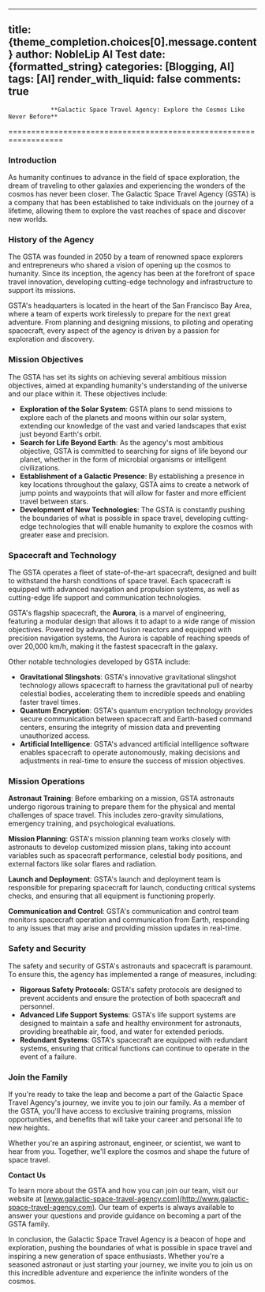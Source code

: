 
---
title: {theme_completion.choices[0].message.content}
author: NobleLip AI Test
date: {formatted_string}
categories: [Blogging, AI]
tags: [AI]
render_with_liquid: false
comments: true
---
			
				**Galactic Space Travel Agency: Explore the Cosmos Like Never Before**
==================================================================

### Introduction

As humanity continues to advance in the field of space exploration, the dream of traveling to other galaxies and experiencing the wonders of the cosmos has never been closer. The Galactic Space Travel Agency (GSTA) is a company that has been established to take individuals on the journey of a lifetime, allowing them to explore the vast reaches of space and discover new worlds.

### History of the Agency

The GSTA was founded in 2050 by a team of renowned space explorers and entrepreneurs who shared a vision of opening up the cosmos to humanity. Since its inception, the agency has been at the forefront of space travel innovation, developing cutting-edge technology and infrastructure to support its missions.

GSTA's headquarters is located in the heart of the San Francisco Bay Area, where a team of experts work tirelessly to prepare for the next great adventure. From planning and designing missions, to piloting and operating spacecraft, every aspect of the agency is driven by a passion for exploration and discovery.

### Mission Objectives

The GSTA has set its sights on achieving several ambitious mission objectives, aimed at expanding humanity's understanding of the universe and our place within it. These objectives include:

* **Exploration of the Solar System**: GSTA plans to send missions to explore each of the planets and moons within our solar system, extending our knowledge of the vast and varied landscapes that exist just beyond Earth's orbit.
* **Search for Life Beyond Earth**: As the agency's most ambitious objective, GSTA is committed to searching for signs of life beyond our planet, whether in the form of microbial organisms or intelligent civilizations.
* **Establishment of a Galactic Presence**: By establishing a presence in key locations throughout the galaxy, GSTA aims to create a network of jump points and waypoints that will allow for faster and more efficient travel between stars.
* **Development of New Technologies**: The GSTA is constantly pushing the boundaries of what is possible in space travel, developing cutting-edge technologies that will enable humanity to explore the cosmos with greater ease and precision.

### Spacecraft and Technology

The GSTA operates a fleet of state-of-the-art spacecraft, designed and built to withstand the harsh conditions of space travel. Each spacecraft is equipped with advanced navigation and propulsion systems, as well as cutting-edge life support and communication technologies.

GSTA's flagship spacecraft, the **Aurora**, is a marvel of engineering, featuring a modular design that allows it to adapt to a wide range of mission objectives. Powered by advanced fusion reactors and equipped with precision navigation systems, the Aurora is capable of reaching speeds of over 20,000 km/h, making it the fastest spacecraft in the galaxy.

Other notable technologies developed by GSTA include:

* **Gravitational Slingshots**: GSTA's innovative gravitational slingshot technology allows spacecraft to harness the gravitational pull of nearby celestial bodies, accelerating them to incredible speeds and enabling faster travel times.
* **Quantum Encryption**: GSTA's quantum encryption technology provides secure communication between spacecraft and Earth-based command centers, ensuring the integrity of mission data and preventing unauthorized access.
* **Artificial Intelligence**: GSTA's advanced artificial intelligence software enables spacecraft to operate autonomously, making decisions and adjustments in real-time to ensure the success of mission objectives.

### Mission Operations

**Astronaut Training**: Before embarking on a mission, GSTA astronauts undergo rigorous training to prepare them for the physical and mental challenges of space travel. This includes zero-gravity simulations, emergency training, and psychological evaluations.

**Mission Planning**: GSTA's mission planning team works closely with astronauts to develop customized mission plans, taking into account variables such as spacecraft performance, celestial body positions, and external factors like solar flares and radiation.

**Launch and Deployment**: GSTA's launch and deployment team is responsible for preparing spacecraft for launch, conducting critical systems checks, and ensuring that all equipment is functioning properly.

**Communication and Control**: GSTA's communication and control team monitors spacecraft operation and communication from Earth, responding to any issues that may arise and providing mission updates in real-time.

### Safety and Security

The safety and security of GSTA's astronauts and spacecraft is paramount. To ensure this, the agency has implemented a range of measures, including:

* **Rigorous Safety Protocols**: GSTA's safety protocols are designed to prevent accidents and ensure the protection of both spacecraft and personnel.
* **Advanced Life Support Systems**: GSTA's life support systems are designed to maintain a safe and healthy environment for astronauts, providing breathable air, food, and water for extended periods.
* **Redundant Systems**: GSTA's spacecraft are equipped with redundant systems, ensuring that critical functions can continue to operate in the event of a failure.

### Join the Family

If you're ready to take the leap and become a part of the Galactic Space Travel Agency's journey, we invite you to join our family. As a member of the GSTA, you'll have access to exclusive training programs, mission opportunities, and benefits that will take your career and personal life to new heights.

Whether you're an aspiring astronaut, engineer, or scientist, we want to hear from you. Together, we'll explore the cosmos and shape the future of space travel.

**Contact Us**

To learn more about the GSTA and how you can join our team, visit our website at [www.galactic-space-travel-agency.com](http://www.galactic-space-travel-agency.com). Our team of experts is always available to answer your questions and provide guidance on becoming a part of the GSTA family.

In conclusion, the Galactic Space Travel Agency is a beacon of hope and exploration, pushing the boundaries of what is possible in space travel and inspiring a new generation of space enthusiasts. Whether you're a seasoned astronaut or just starting your journey, we invite you to join us on this incredible adventure and experience the infinite wonders of the cosmos.